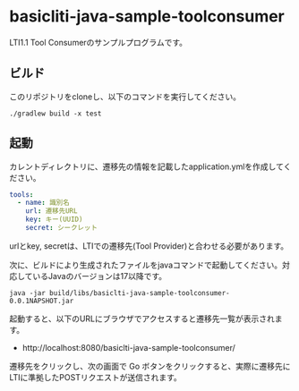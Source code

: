 # basicliti-java-sample-toolconsumer

LTI1.1 Tool Consumerのサンプルプログラムです。

## ビルド

このリポジトリをcloneし、以下のコマンドを実行してください。

```
./gradlew build -x test
```

## 起動

カレントディレクトリに、遷移先の情報を記載したapplication.ymlを作成してください。
```yaml
tools:
  - name: 識別名
    url: 遷移先URL
    key: キー(UUID)
    secret: シークレット
```
urlとkey, secretは、LTIでの遷移先(Tool Provider)と合わせる必要があります。

次に、ビルドにより生成されたファイルをjavaコマンドで起動してください。対応しているJavaのバージョンは17以降です。

```
java -jar build/libs/basiclti-java-sample-toolconsumer-0.0.1NAPSHOT.jar
```

起動すると、以下のURLにブラウザでアクセスすると遷移先一覧が表示されます。

 - http://localhost:8080/basiclti-java-sample-toolconsumer/

遷移先をクリックし、次の画面で Go ボタンをクリックすると、実際に遷移先にLTIに準拠したPOSTリクエストが送信されます。
